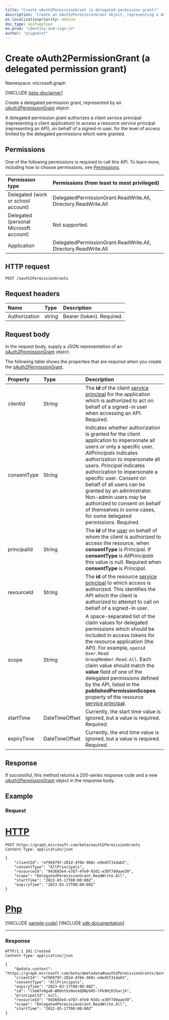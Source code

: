 ```yaml
---
title: "Create oAuth2PermissionGrant (a delegated permission grant)"
description: "Create an oAuth2PermissionGrant object, representing a delegated permission grant."
ms.localizationpriority: medium
doc_type: apiPageType
ms.prod: "identity-and-sign-in"
author: "psignoret"
---
```


# Create oAuth2PermissionGrant (a delegated permission grant)

Namespace: microsoft.graph

[!INCLUDE [beta-disclaimer](../../includes/beta-disclaimer.md)]

Create a delegated permission grant, represented by an [oAuth2PermissionGrant](../resources/oauth2permissiongrant.md) object.

A delegated permission grant authorizes a client service principal (representing a client application) to access a resource service principal (representing an API), on behalf of a signed-in user, for the level of access limited by the delegated permissions which were granted.

## Permissions

One of the following permissions is required to call this API. To learn more, including how to choose permissions, see [Permissions](/graph/permissions-reference).

|Permission type      | Permissions (from least to most privileged)              |
|:--------------------|:---------------------------------------------------------|
|Delegated (work or school account) | DelegatedPermissionGrant.ReadWrite.All, Directory.ReadWrite.All    |
|Delegated (personal Microsoft account) | Not supported.    |
|Application | DelegatedPermissionGrant.ReadWrite.All, Directory.ReadWrite.All |

## HTTP request

<!-- { "blockType": "ignored" } -->

```http
POST /oauth2PermissionGrants
```

## Request headers

| Name       | Type | Description |
|:-----------|:------|:----------|
| Authorization  | string  | Bearer {token}. Required. |

## Request body

In the request body, supply a JSON representation of an [oAuth2PermissionGrant](../resources/oauth2permissiongrant.md) object.

The following table shows the properties that are required when you create the [oAuth2PermissionGrant](../resources/oauth2permissiongrant.md).

| Property | Type | Description |
|:---------------|:--------|:----------|
| clientId | String | The **id** of the client [service principal](../resources/serviceprincipal.md) for the application which is authorized to act on behalf of a signed-in user when accessing an API. Required.  |
| consentType | String | Indicates whether authorization is granted for the client application to impersonate all users or only a specific user. *AllPrincipals* indicates authorization to impersonate all users. *Principal* indicates authorization to impersonate a specific user. Consent on behalf of all users can be granted by an administrator. Non-admin users may be authorized to consent on behalf of themselves in some cases, for some delegated permissions. Required.  |
| principalId | String | The **id** of the [user](../resources/user.md) on behalf of whom the client is authorized to access the resource, when **consentType** is *Principal*. If **consentType** is *AllPrincipals* this value is null. Required when **consentType** is *Principal*. |
| resourceId | String | The **id** of the resource [service principal](../resources/serviceprincipal.md) to which access is authorized. This identifies the API which the client is authorized to attempt to call on behalf of a signed-in user. |
| scope | String | A space-separated list of the claim values for delegated permissions which should be included in access tokens for the resource application (the API). For example, `openid User.Read GroupMember.Read.All`. Each claim value should match the **value** field of one of the delegated permissions defined by the API, listed in the **publishedPermissionScopes** property of the resource [service principal](../resources/serviceprincipal.md). |
| startTime | DateTimeOffset | Currently, the start time value is ignored, but a value is required. Required. |
| expiryTime | DateTimeOffset | Currently, the end time value is ignored, but a value is required. Required. |

## Response

If successful, this method returns a 200-series response code and a new [oAuth2PermissionGrant](../resources/oauth2permissiongrant.md) object in the response body.

## Example

### Request

# [HTTP](#tab/http)
<!-- {
  "blockType": "request",
  "name": "post_oAuth2PermissionGrant"
}-->

```http
POST https://graph.microsoft.com/beta/oauth2PermissionGrants
Content-Type: application/json

{
    "clientId": "ef969797-201d-4f6b-960c-e9ed5f31dab5",
    "consentType": "AllPrincipals",
    "resourceId": "943603e4-e787-4fe9-93d1-e30f749aae39",
    "scope": "DelegatedPermissionGrant.ReadWrite.All",
    "startTime": "2022-03-17T00:00:00Z",
    "expiryTime": "2023-03-17T00:00:00Z"
}
```

# [Php](#tab/php)
[!INCLUDE [sample-code](../includes/snippets/php/post-oauth2permissiongrant-php-snippets.md)]
[!INCLUDE [sdk-documentation](../includes/snippets/snippets-sdk-documentation-link.md)]

---


### Response

<!-- {
  "blockType": "response",
  "truncated": true,
  "@odata.type": "microsoft.graph.oAuth2PermissionGrant"
} -->

```http
HTTP/1.1 201 Created
Content-Type: application/json

{
    "@odata.context": "https://graph.microsoft.com/beta/$metadata#oauth2PermissionGrants/$entity",
    "clientId": "ef969797-201d-4f6b-960c-e9ed5f31dab5",
    "consentType": "AllPrincipals",
    "expiryTime": "2023-03-17T00:00:00Z",
    "id": "l5eW7x0ga0-WDOntXzHateQDNpSH5-lPk9HjD3Sarjk",
    "principalId": null,
    "resourceId": "943603e4-e787-4fe9-93d1-e30f749aae39",
    "scope": "DelegatedPermissionGrant.ReadWrite.All",
    "startTime": "2022-03-17T00:00:00Z"
}
```

<!-- uuid: 8fcb5dbc-d5aa-4681-8e31-b001d5168d79
2015-10-25 14:57:30 UTC -->
<!--
{
  "type": "#page.annotation",
  "description": "Update oAuth2PermissionGrant",
  "keywords": "",
  "section": "documentation",
  "tocPath": "",
  "suppressions": [
  ]
}
-->


